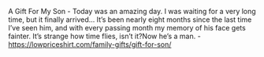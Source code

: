 A Gift For My Son - Today was an amazing day. I was waiting for a very long time, but it finally arrived… It’s been nearly eight months since the last time I’ve seen him, and with every passing month my memory of his face gets fainter. It’s strange how time flies, isn’t it?Now he’s a man. - https://lowpriceshirt.com/family-gifts/gift-for-son/
